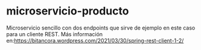 # microservicio-producto

Microservicio sencillo con dos endpoints que sirve de ejemplo en este caso para un cliente REST. Más información en:https://bitancora.wordpress.com/2021/03/30/spring-rest-client-1-2/
